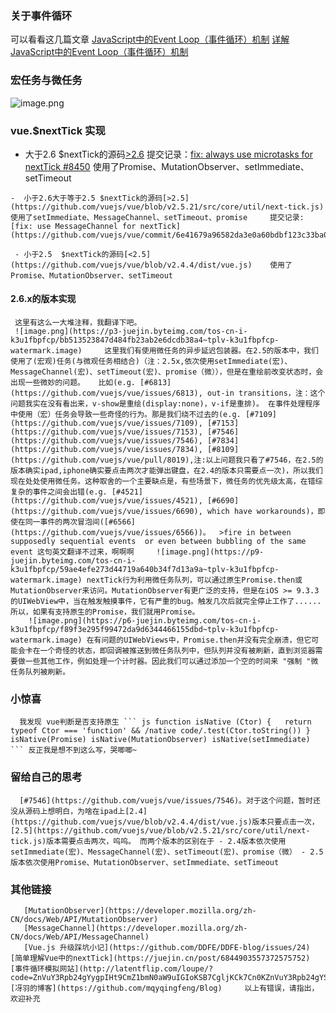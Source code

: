   ### 关于事件循环 
   可以看看这几篇文章  [JavaScript中的Event Loop（事件循环）机制](https://zhuanlan.zhihu.com/p/145383822)  [详解JavaScript中的Event Loop（事件循环）机制](https://zhuanlan.zhihu.com/p/33058983) 

  ### 宏任务与微任务 
   ![image.png](https://p1-juejin.byteimg.com/tos-cn-i-k3u1fbpfcp/4ce503f5fe0f4b9486f836d8a211aada~tplv-k3u1fbpfcp-watermark.image)   

   ### vue.$nextTick 实现  
   - 大于2.6 $nextTick的源码[>2.6](https://github.com/vuejs/vue/blob/dev/src/core/util/next-tick.js)  提交记录：[fix: always use microtasks for nextTick #8450](https://github.com/vuejs/vue/pull/8450)  使用了Promise、MutationObserver、setImmediate、setTimeout 

    -  小于2.6大于等于2.5 $nextTick的源码[>2.5](https://github.com/vuejs/vue/blob/v2.5.21/src/core/util/next-tick.js)   使用了setImmediate、MessageChannel、setTimeout、promise     提交记录:[fix: use MessageChannel for nextTick](https://github.com/vuejs/vue/commit/6e41679a96582da3e0a60bdbf123c33ba0e86b31) 

     - 小于2.5  $nextTick的源码[<2.5](https://github.com/vuejs/vue/blob/v2.4.4/dist/vue.js)    使用了Promise、MutationObserver、setTimeout  
     
   #### 2.6.x的版本实现  
     这里有这么一大堆注释，我翻译下吧。  
     ![image.png](https://p3-juejin.byteimg.com/tos-cn-i-k3u1fbpfcp/bb513523847d484fb23ab2e6dcdb38a4~tplv-k3u1fbpfcp-watermark.image)     这里我们有使用微任务的异步延迟包装器。在2.5的版本中，我们使用了(宏观)任务(与微观任务相结合)（注：2.5x,依次使用setImmediate(宏)、MessageChannel(宏)、setTimeout(宏)、promise（微）），但是在重绘前改变状态时，会出现一些微妙的问题。   比如(e.g. [#6813](https://github.com/vuejs/vue/issues/6813), out-in transitions，注：这个问题我实在没有看出来，v-show是重绘(display:none)，v-if是重排)。 在事件处理程序中使用（宏）任务会导致一些奇怪的行为。那是我们绕不过去的(e.g. [#7109](https://github.com/vuejs/vue/issues/7109), [#7153](https://github.com/vuejs/vue/issues/7153), [#7546](https://github.com/vuejs/vue/issues/7546), [#7834](https://github.com/vuejs/vue/issues/7834), [#8109](https://github.com/vuejs/vue/pull/8019),注:以上问题我只看了#7546，在2.5的版本确实ipad,iphone确实要点击两次才能弹出键盘，在2.4的版本只需要点一次)，所以我们现在处处使用微任务。这种取舍的一个主要缺点是，有些场景下，微任务的优先级太高，在错综复杂的事件之间会出错(e.g. [#4521](https://github.com/vuejs/vue/issues/4521), [#6690](https://github.com/vuejs/vue/issues/6690), which have workarounds)，即使在同一事件的两次冒泡间([#6566](https://github.com/vuejs/vue/issues/6566))。  >fire in between supposedly sequential events  or even between bubbling of the same event 这句英文翻译不过来，啊啊啊     ![image.png](https://p9-juejin.byteimg.com/tos-cn-i-k3u1fbpfcp/59ae4efe273d44719a640b34f7d13a9a~tplv-k3u1fbpfcp-watermark.image) nextTick行为利用微任务队列，可以通过原生Promise.then或MutationObserver来访问。MutationObserver有更广泛的支持，但是在iOS >= 9.3.3的UIWebView中，当在触发触摸事件，它有严重的bug。触发几次后就完全停止工作了......所以，如果有支持原生的Promise，我们就用Promise。          
        ![image.png](https://p6-juejin.byteimg.com/tos-cn-i-k3u1fbpfcp/f89f3e295f99472da9d6344466155dbd~tplv-k3u1fbpfcp-watermark.image) 在有问题的UIWebViews中，Promise.then并没有完全崩溃，但它可能会卡在一个奇怪的状态，即回调被推送到微任务队列中，但队列并没有被刷新，直到浏览器需要做一些其他工作，例如处理一个计时器。因此我们可以通过添加一个空的时间来 "强制 "微任务队列被刷新。

   ### 小惊喜 
      我发现 vue判断是否支持原生 ``` js function isNative (Ctor) {   return typeof Ctor === 'function' && /native code/.test(Ctor.toString()) } isNative(Promise) isNative(MutationObserver) isNative(setImmediate) ``` 反正我是想不到这么写，哭唧唧~  
     
   ### 留给自己的思考 
      [#7546](https://github.com/vuejs/vue/issues/7546)。对于这个问题，暂时还没从源码上想明白，为啥在ipad上[2.4](https://github.com/vuejs/vue/blob/v2.4.4/dist/vue.js)版本只要点击一次，[2.5](https://github.com/vuejs/vue/blob/v2.5.21/src/core/util/next-tick.js)版本需要点击两次，呜呜。 而两个版本的区别在于 - 2.4版本依次使用setImmediate(宏)、MessageChannel(宏)、setTimeout(宏)、promise（微） - 2.5版本依次使用Promise、MutationObserver、setImmediate、setTimeout  

   ### 其他链接 
       [MutationObserver](https://developer.mozilla.org/zh-CN/docs/Web/API/MutationObserver) 
       [MessageChannel](https://developer.mozilla.org/zh-CN/docs/Web/API/MessageChannel)  
       [Vue.js 升级踩坑小记](https://github.com/DDFE/DDFE-blog/issues/24)  [简单理解Vue中的nextTick](https://juejin.cn/post/6844903557372575752)  [事件循环模拟网站](http://latentflip.com/loupe/?code=ZnVuY3Rpb24gYygpIHt9CmZ1bmN0aW9uIGIoKSB7CgljKCk7Cn0KZnVuY3Rpb24gYSgpIHsKCXNldFRpbWVvdXQoYiwgMjAwMCkKfQphKCk7)  [冴羽的博客](https://github.com/mqyqingfeng/Blog)     以上有错误，请指出，欢迎补充
